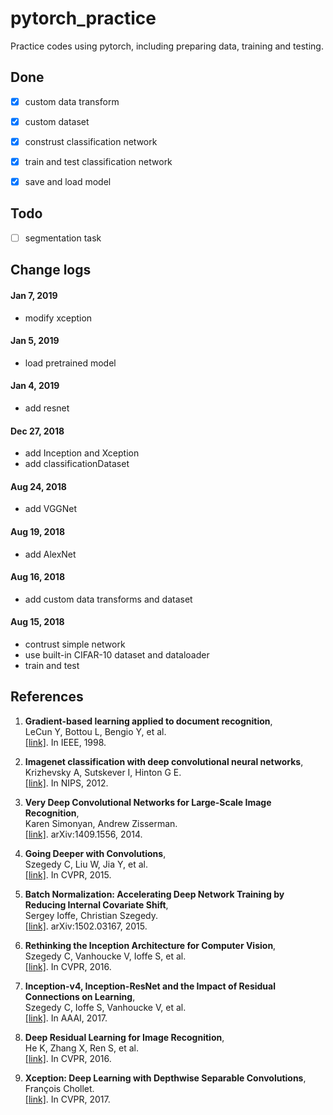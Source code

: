 # pytorch_practice

Practice codes using pytorch, including preparing data, training and testing.


## Done
- [x] custom data transform
- [x] custom dataset
- [x] construst classification network
- [x] train and test classification network
- [x] save and load model


## Todo
- [ ] segmentation task


## Change logs

#### Jan 7, 2019
* modify xception

#### Jan 5, 2019
* load pretrained model

#### Jan 4, 2019
* add resnet

#### Dec 27, 2018
* add Inception and Xception
* add classificationDataset

#### Aug 24, 2018
* add VGGNet

#### Aug 19, 2018
* add AlexNet

#### Aug 16, 2018
* add custom data transforms and dataset

#### Aug 15, 2018
* contrust simple network
* use built-in CIFAR-10 dataset and dataloader
* train and test

## References

1.  **Gradient-based learning applied to document recognition**,<br />
    LeCun Y, Bottou L, Bengio Y, et al. <br />
    [[link]](http://citeseerx.ist.psu.edu/viewdoc/download?doi=10.1.1.32.9552&rep=rep1&type=pdf). In IEEE, 1998.

2.  **Imagenet classification with deep convolutional neural networks**,<br />
    Krizhevsky A, Sutskever I, Hinton G E. <br />
    [[link]](https://papers.nips.cc/paper/4824-imagenet-classification-with-deep-convolutional-neural-networks). In NIPS, 2012.

3.  **Very Deep Convolutional Networks for Large-Scale Image Recognition**,<br />
    Karen Simonyan, Andrew Zisserman. <br />
    [[link]](https://arxiv.org/abs/1409.1556). arXiv:1409.1556, 2014.
    
4.  **Going Deeper with Convolutions**,<br />
    Szegedy C, Liu W, Jia Y, et al. <br />
    [[link]](http://arxiv.org/abs/1409.4842). In CVPR, 2015.
    
5.  **Batch Normalization: Accelerating Deep Network Training by Reducing Internal Covariate Shift**,<br />
    Sergey Ioffe, Christian Szegedy. <br />
    [[link]](http://arxiv.org/abs/1502.03167). arXiv:1502.03167, 2015.
    
6.  **Rethinking the Inception Architecture for Computer Vision**,<br />
    Szegedy C, Vanhoucke V, Ioffe S, et al. <br />
    [[link]](http://arxiv.org/abs/1512.00567). In CVPR, 2016.

7.  **Inception-v4, Inception-ResNet and the Impact of Residual Connections on Learning**,<br />
    Szegedy C, Ioffe S, Vanhoucke V, et al. <br />
    [[link]](http://arxiv.org/abs/1602.07261). In AAAI, 2017.

7.  **Deep Residual Learning for Image Recognition**,<br />
    He K, Zhang X, Ren S, et al. <br />
    [[link]](https://arxiv.org/abs/1512.03385). In CVPR, 2016.

7.  **Xception: Deep Learning with Depthwise Separable Convolutions**,<br />
    François Chollet. <br />
    [[link]](https://arxiv.org/abs/1610.02357). In CVPR, 2017.

